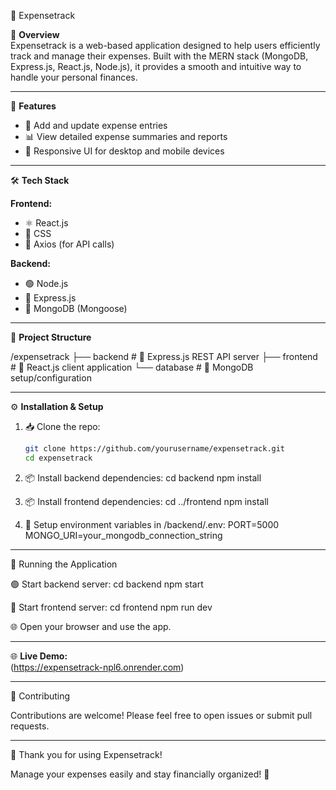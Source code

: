 💸 Expensetrack

📌 **Overview**  
Expensetrack is a web-based application designed to help users efficiently track and manage their expenses. Built with the MERN stack (MongoDB, Express.js, React.js, Node.js), it provides a smooth and intuitive way to handle your personal finances.

---

🚀 **Features**  
- 📝 Add and update expense entries  
- 📊 View detailed expense summaries and reports  
- 📱 Responsive UI for desktop and mobile devices  

---

🛠️ **Tech Stack**

**Frontend:**  
- ⚛️ React.js  
- 🎨 CSS  
- 📡 Axios (for API calls)  

**Backend:**  
- 🟢 Node.js  
- 🚂 Express.js  
- 🍃 MongoDB (Mongoose)  

---

📁 **Project Structure**

/expensetrack
├── backend # 🚀 Express.js REST API server
├── frontend # 🎨 React.js client application
└── database # 🍃 MongoDB setup/configuration

---

⚙️ **Installation & Setup**

1. 📥 Clone the repo:  
   ```bash
   git clone https://github.com/yourusername/expensetrack.git
   cd expensetrack

2. 📦 Install backend dependencies:
   cd backend
   npm install

3. 📦 Install frontend dependencies:
   cd ../frontend
   npm install

4. 🔧 Setup environment variables in /backend/.env:
   PORT=5000
   MONGO_URI=your_mongodb_connection_string

---

🚀 Running the Application

🟢 Start backend server:
   cd backend
   npm start
   
🎨 Start frontend server:
   cd frontend
   npm run dev
   
🌐 Open your browser and use the app.

---

🌐 **Live Demo:**  
(https://expensetrack-npl6.onrender.com)

---

🤝 Contributing

   Contributions are welcome! Please feel free to open issues or submit pull requests.

---

🎉 Thank you for using Expensetrack!

   Manage your expenses easily and stay financially organized! 💪
